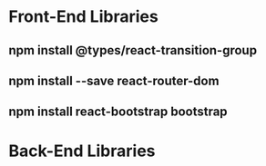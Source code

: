 # Front-End Libraries
##   npm install @types/react-transition-group
##   npm install --save react-router-dom
##   npm install react-bootstrap bootstrap

# Back-End Libraries
